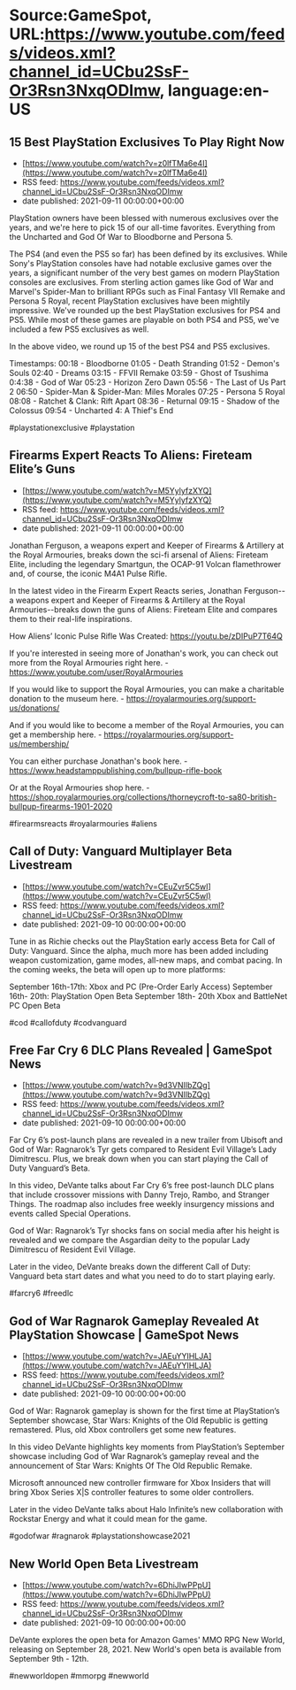 # Source:GameSpot, URL:https://www.youtube.com/feeds/videos.xml?channel_id=UCbu2SsF-Or3Rsn3NxqODImw, language:en-US

## 15 Best PlayStation Exclusives To Play Right Now
 - [https://www.youtube.com/watch?v=z0lfTMa6e4I](https://www.youtube.com/watch?v=z0lfTMa6e4I)
 - RSS feed: https://www.youtube.com/feeds/videos.xml?channel_id=UCbu2SsF-Or3Rsn3NxqODImw
 - date published: 2021-09-11 00:00:00+00:00

PlayStation owners have been blessed with numerous exclusives over the years, and we're here to pick 15 of our all-time favorites. Everything from the Uncharted and God Of War to Bloodborne and Persona 5.

The PS4 (and even the PS5 so far) has been defined by its exclusives. While Sony's PlayStation consoles have had notable exclusive games over the years, a significant number of the very best games on modern PlayStation consoles are exclusives. From sterling action games like God of War and Marvel's Spider-Man to brilliant RPGs such as Final Fantasy VII Remake and Persona 5 Royal, recent PlayStation exclusives have been mightily impressive. We've rounded up the best PlayStation exclusives for PS4 and PS5. While most of these games are playable on both PS4 and PS5, we've included a few PS5 exclusives as well.

In the above video, we round up 15 of the best PS4 and PS5 exclusives.

Timestamps:
00:18 - Bloodborne
01:05 - Death Stranding
01:52 - Demon's Souls
02:40 - Dreams
03:15 - FFVII Remake
03:59 - Ghost of Tsushima
0:4:38 - God of War
05:23 - Horizon Zero Dawn
05:56 - The Last of Us Part 2
06:50 - Spider-Man & Spider-Man: Miles Morales
07:25 - Persona 5 Royal
08:08 - Ratchet & Clank: Rift Apart
08:36 - Returnal
09:15 - Shadow of the Colossus
09:54 - Uncharted 4: A Thief's End

#playstationexclusive #playstation

## Firearms Expert Reacts To Aliens: Fireteam Elite’s Guns
 - [https://www.youtube.com/watch?v=M5YylyfzXYQ](https://www.youtube.com/watch?v=M5YylyfzXYQ)
 - RSS feed: https://www.youtube.com/feeds/videos.xml?channel_id=UCbu2SsF-Or3Rsn3NxqODImw
 - date published: 2021-09-11 00:00:00+00:00

Jonathan Ferguson, a weapons expert and Keeper of Firearms & Artillery at the Royal Armouries, breaks down the sci-fi arsenal of Aliens: Fireteam Elite, including the legendary Smartgun, the OCAP-91 Volcan flamethrower and, of course, the iconic M4A1 Pulse Rifle.

In the latest video in the Firearm Expert Reacts series, Jonathan Ferguson--a weapons expert and Keeper of Firearms & Artillery at the Royal Armouries--breaks down the guns of Aliens: Fireteam Elite and compares them to their real-life inspirations.

How Aliens’ Iconic Pulse Rifle Was Created: https://youtu.be/zDIPuP7T64Q

If you're interested in seeing more of Jonathan's work, you can check out more from the Royal Armouries right here. - https://www.youtube.com/user/RoyalArmouries

If you would like to support the Royal Armouries, you can make a charitable donation to the museum here. - https://royalarmouries.org/support-us/donations/

And if you would like to become a member of the Royal Armouries, you can get a membership here. - https://royalarmouries.org/support-us/membership/

You can either purchase Jonathan's book here. - https://www.headstamppublishing.com/bullpup-rifle-book

Or at the Royal Armouries shop here. - https://shop.royalarmouries.org/collections/thorneycroft-to-sa80-british-bullpup-firearms-1901-2020

#firearmsreacts #royalarmouries #aliens

## Call of Duty: Vanguard Multiplayer Beta Livestream
 - [https://www.youtube.com/watch?v=CEuZvr5C5wI](https://www.youtube.com/watch?v=CEuZvr5C5wI)
 - RSS feed: https://www.youtube.com/feeds/videos.xml?channel_id=UCbu2SsF-Or3Rsn3NxqODImw
 - date published: 2021-09-10 00:00:00+00:00

Tune in as Richie checks out the PlayStation early access Beta for Call of Duty: Vanguard. Since the alpha, much more has been added including weapon customization, game modes, all-new maps, and combat pacing. In the coming weeks, the beta will open up to more platforms:

September 16th-17th: Xbox and PC (Pre-Order Early Access)
September 16th- 20th: PlayStation Open Beta
September 18th- 20th Xbox and BattleNet PC Open Beta

#cod #callofduty #codvanguard

## Free Far Cry 6 DLC Plans Revealed | GameSpot News
 - [https://www.youtube.com/watch?v=9d3VNIlbZQg](https://www.youtube.com/watch?v=9d3VNIlbZQg)
 - RSS feed: https://www.youtube.com/feeds/videos.xml?channel_id=UCbu2SsF-Or3Rsn3NxqODImw
 - date published: 2021-09-10 00:00:00+00:00

Far Cry 6’s post-launch plans are revealed in a new trailer from Ubisoft and God of War: Ragnarok’s Tyr gets compared to Resident Evil Village’s Lady Dimitrescu. Plus, we break down when you can start playing the Call of Duty Vanguard’s Beta. 

In this video, DeVante talks about Far Cry 6’s free post-launch DLC plans that include crossover missions with Danny Trejo, Rambo, and Stranger Things. The roadmap also includes free weekly insurgency missions and events called Special Operations. 

God of War: Ragnarok’s Tyr shocks fans on social media after his height is revealed and we compare the Asgardian deity to the popular Lady Dimitrescu of Resident Evil Village. 

Later in the video, DeVante breaks down the different Call of Duty: Vanguard beta start dates and what you need to do to start playing early.

#farcry6 #freedlc

## God of War Ragnarok Gameplay Revealed At PlayStation Showcase | GameSpot News
 - [https://www.youtube.com/watch?v=JAEuYYIHLJA](https://www.youtube.com/watch?v=JAEuYYIHLJA)
 - RSS feed: https://www.youtube.com/feeds/videos.xml?channel_id=UCbu2SsF-Or3Rsn3NxqODImw
 - date published: 2021-09-10 00:00:00+00:00

God of War: Ragnarok gameplay is shown for the first time at PlayStation’s September showcase, Star Wars: Knights of the Old Republic is getting remastered. Plus, old Xbox controllers get some new features.

In this video DeVante highlights key moments from PlayStation’s September showcase including God of War Ragnarok’s gameplay reveal and the announcement of Star Wars: Knights Of The Old Republic Remake.  

Microsoft announced new controller firmware for Xbox Insiders that will bring Xbox Series X|S controller features to some older controllers. 

Later in the video DeVante talks about Halo Infinite’s new collaboration with Rockstar Energy and what it could mean for the game.

#godofwar #ragnarok #playstationshowcase2021

## New World Open Beta Livestream
 - [https://www.youtube.com/watch?v=6DhiJIwPPpU](https://www.youtube.com/watch?v=6DhiJIwPPpU)
 - RSS feed: https://www.youtube.com/feeds/videos.xml?channel_id=UCbu2SsF-Or3Rsn3NxqODImw
 - date published: 2021-09-10 00:00:00+00:00

DeVante explores the open beta for Amazon Games' MMO RPG New World, releasing on September 28, 2021. New World's open beta is available from September 9th - 12th.

#newworldopen #mmorpg #newworld

